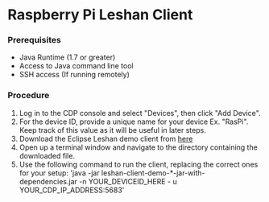 # Raspberry Pi Leshan Client

### Prerequisites
- Java Runtime (1.7 or greater)
- Access to Java command line tool
- SSH access (If running remotely)

### Procedure
1. Log in to the CDP console and select "Devices", then click "Add Device".
2. For the device ID, provide a unique name for your device Ex. "RasPi". Keep track of this value as it will be useful in later steps.
3. Download the Eclipse Leshan demo client from [here](https://search.maven.org/remotecontent?filepath=org/eclipse/leshan/leshan-client-demo/1.0.0-M1/leshan-client-demo-1.0.0-M1-jar-with-dependencies.jar)
4. Open up a terminal window and navigate to the directory containing the downloaded file.
5. Use the following command to run the client, replacing the correct ones for your setup:
'java -jar leshan-client-demo-*-jar-with-dependencies.jar -n YOUR_DEVICEID_HERE - u YOUR_CDP_IP_ADDRESS:5683'
